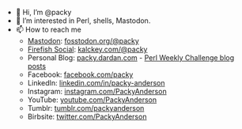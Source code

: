 - 👋 Hi, I’m @packy
- 👀 I’m interested in Perl, shells, Mastodon.
- 📫 How to reach me
  - <a href="https://joinmastodon.org/">Mastodon</a>: <a rel="me" href="https://fosstodon.org/@packy">fosstodon.org/@packy</a>
  - <a href="https://joinfirefish.org/about/">Firefish Social</a>: <a rel="me" href="https://kalckey.com/@packy">kalckey.com/@packy</a>
  - Personal Blog: <a href="http://packy.dardan.com/" rel="me">packy.dardan.com</a> - <a href="http://packy.dardan.com/tag/perl-weekly-challenge/">Perl Weekly Challenge blog posts</a>
  - Facebook: <a href="https://facebook.com/packy" rel="me">facebook.com/packy</a>
  - LinkedIn: <a href="https://www.linkedin.com/in/packy-anderson/" rel="me">linkedin.com/in/packy-anderson</a>
  - Instagram: <a href="https://www.instagram.com/PackyAnderson/" rel="me">instagram.com/PackyAnderson</a>
  - YouTube: <a href="https://www.youtube.com/PackyAnderson" rel="me">youtube.com/PackyAnderson</a>
  - Tumblr: <a href="https://www.tumblr.com/packyanderson" rel="me">tumblr.com/packyanderson</a>
  - Birbsite: <a href="https://twitter.com/PackyAnderson" rel="me">twitter.com/PackyAnderson</a>
<!---
- 🌱 I’m currently learning ...
- 💞️ I’m looking to collaborate on ...
 --->

<!---
packy/packy is a ✨ special ✨ repository because its `README.md` (this file) appears on your GitHub profile.
You can click the Preview link to take a look at your changes.
--->
